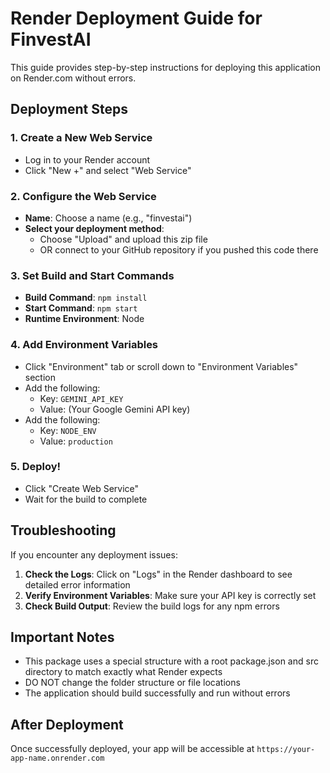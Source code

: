 # Render Deployment Guide for FinvestAI

This guide provides step-by-step instructions for deploying this application on Render.com without errors.

## Deployment Steps

### 1. Create a New Web Service

- Log in to your Render account
- Click "New +" and select "Web Service"

### 2. Configure the Web Service

- **Name**: Choose a name (e.g., "finvestai")
- **Select your deployment method**: 
  - Choose "Upload" and upload this zip file
  - OR connect to your GitHub repository if you pushed this code there

### 3. Set Build and Start Commands

- **Build Command**: `npm install`
- **Start Command**: `npm start`
- **Runtime Environment**: Node

### 4. Add Environment Variables

- Click "Environment" tab or scroll down to "Environment Variables" section
- Add the following:
  - Key: `GEMINI_API_KEY`
  - Value: (Your Google Gemini API key)
- Add the following:
  - Key: `NODE_ENV`
  - Value: `production`

### 5. Deploy!

- Click "Create Web Service"
- Wait for the build to complete

## Troubleshooting

If you encounter any deployment issues:

1. **Check the Logs**: Click on "Logs" in the Render dashboard to see detailed error information
2. **Verify Environment Variables**: Make sure your API key is correctly set
3. **Check Build Output**: Review the build logs for any npm errors

## Important Notes

- This package uses a special structure with a root package.json and src directory to match exactly what Render expects
- DO NOT change the folder structure or file locations
- The application should build successfully and run without errors

## After Deployment

Once successfully deployed, your app will be accessible at `https://your-app-name.onrender.com`